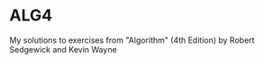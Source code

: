 # ALG4
My solutions to exercises from "Algorithm" (4th Edition) by Robert Sedgewick and Kevin Wayne
